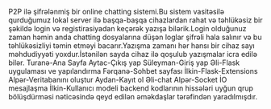 P2P ilə şifrələnmiş bir online chatting sistemi.Bu sistem vasitəsilə qurduğumuz lokal server ilə başqa-başqa cihazlardan rahat və təhlükəsiz bir şəkildə login və registirasiyadan keçərək yazışa bilərik.Login olduğunuz zaman həmin anda chatting dosyalarına düşən loglar şifrəli hala salınır və bu təhlükəsizliyi təmin etməyi bacarır.Yazışma zamanı hər hansı bir cihaz sayı məhdudiyyəti yoxdur.İstənilən sayda cihaz ilə qoşulub yazışmalar icra edilə bilər.
Turanə-Ana Sayfa
Aytac-Çıkış yap
Süleyman-Giriş yap
Əli-Flask uygulaması ve yapılandırma
Fərqanə-Sohbet sayfası
İlkin-Flask-Extensions
Alpər-Veritabanını oluştur
Aydan-Kayıt ol
Əli-chat
Alpər-Socket İO mesajlaşma
İlkin-Kullanıcı modeli
backend kodlarının hissələri uyğun qrup bölüşdürməsi nəticəsində qeyd edilən əməkdaşlar tərəfindən yaradılmışdır.
